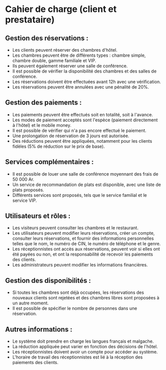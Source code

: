 # Cahier de charge (client et prestataire)

## Gestion des réservations :

- Les clients peuvent réserver des chambres d'hôtel.
- Les chambres peuvent être de différents types : chambre simple, chambre double, gamme familiale et VIP.
- Ils peuvent également réserver une salle de conférence.
- Il est possible de vérifier la disponibilité des chambres et des salles de conférence.
- Les réservations doivent être effectuées avant 12h avec une vérification.
- Les réservations peuvent être annulées avec une pénalité de 20%.

## Gestion des paiements :

- Les paiements peuvent être effectués soit en totalité, soit à l'avance.
- Les modes de paiement acceptés sont l'espèce (paiement directement à l'hôtel) et le mobile money.
- Il est possible de vérifier qui n'a pas encore effectué le paiement.
- Une prolongation de réservation de 3 jours est autorisée.
- Des réductions peuvent être appliquées, notamment pour les clients fidèles (5% de réduction sur le prix de base).

## Services complémentaires :

- Il est possible de louer une salle de conférence moyennant des frais de 50 000 Ar.
- Un service de recommandation de plats est disponible, avec une liste de plats proposés.
- Différents services sont proposés, tels que le service familial et le service VIP.

## Utilisateurs et rôles :

- Les visiteurs peuvent consulter les chambres et le restaurant.
- Les utilisateurs peuvent modifier leurs réservations, créer un compte, consulter leurs réservations, et fournir des informations personnelles telles que le nom, le numéro de CIN, le numéro de téléphone et le genre.
- Les réceptionnistes ont accès aux réservations, peuvent voir si elles ont été payées ou non, et ont la responsabilité de recevoir les paiements des clients.
- Les administrateurs peuvent modifier les informations financières.

## Gestion des disponibilités :

- Si toutes les chambres sont déjà occupées, les réservations des nouveaux clients sont rejetées et des chambres libres sont proposées à un autre moment.
- Il est possible de spécifier le nombre de personnes dans une réservation.

## Autres informations :

- Le système doit prendre en charge les langues français et malgache.
- La réduction appliquée peut varier en fonction des décisions de l'hôtel.
- Les réceptionnistes doivent avoir un compte pour accéder au système.
- L'horaire de travail des réceptionnistes est lié à la réception des paiements des clients.

